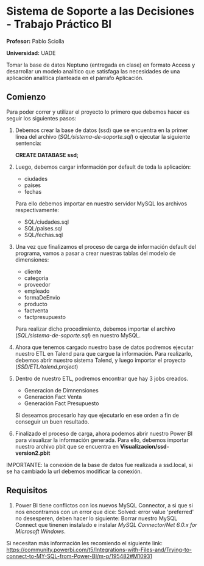 # Sistema de Soporte a las Decisiones - Trabajo Práctico BI

**Profesor:** Pablo Sciolla

**Universidad:** UADE

Tomar la base de datos Neptuno (entregada en clase) en formato Access y desarrollar un modelo analítico que satisfaga las necesidades de una aplicación analítica planteada en el párrafo Aplicación.

## Comienzo
Para poder correr y utilizar el proyecto lo primero que debemos hacer es seguir los siguientes pasos:

1) Debemos crear la base de datos (ssd) que se encuentra en la primer línea del archivo (*SQL/sistema-de-soporte.sql*) o ejecutar la siguiente sentencia:

	**CREATE DATABASE ssd;**

2) Luego, debemos cargar información por default de toda la aplicación:
	- ciudades
	- paises
	- fechas

	Para ello debemos importar en nuestro servidor MySQL los archivos respectivamente:
	- SQL/ciudades.sql
	- SQL/paises.sql
	- SQL/fechas.sql

3) Una vez que finalizamos el proceso de carga de información default del programa, vamos a pasar a crear nuestras tablas del modelo de dimensiones:
	
	- cliente
	- categoria
	- proveedor
	- empleado
	- formaDeEnvio
	- producto
	- factventa
	- factpresupuesto

	Para realizar dicho procedimiento, debemos importar el archivo (*SQL/sistema-de-soporte.sql*) en nuestro MySQL.

4) Ahora que tenemos cargado nuestro base de datos podremos ejecutar nuestro ETL en Talend para que cargue la información. Para realizarlo, debemos abrir nuestro sistema Talend, y luego importar el proyecto (*SSD/ETL/talend.project*)

5) Dentro de nuestro ETL, podremos encontrar que hay 3 jobs creados.
	- Generacion de Dimnensiones
	- Generación Fact Venta
	- Generación Fact Presupuesto

	Si deseamos procesarlo hay que ejecutarlo en ese orden a fin de conseguir un buen resultado.

6) Finalizado el proceso de carga, ahora podemos abrir nuestro Power BI para visualizar la información generada. Para ello, debemos importar nuestro archivo pbit que se encuentra en **Visualizacion/ssd-version2.pbit**

IMPORTANTE: la conexión de la base de datos fue realizada a ssd.local, si se ha cambiado la url debemos modificar la conexión.

## Requisitos
1) Power BI tiene conflictos con los nuevos MySQL Connector, a si que si nos encontramos con un error que dice: Solved: error value 'preferred' no desesperen, deben hacer lo siguiente: Borrar nuestro MySQL Connect que tinenen instalado e instalar *MySQL Connector/Net 6.0.x for Microsoft Windows*.

Si necesitan más información les recomiendo el siguiente link: https://community.powerbi.com/t5/Integrations-with-Files-and/Trying-to-connect-to-MY-SQL-from-Power-BI/m-p/195482#M10931
